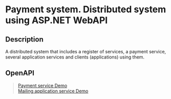 # Payment system. Distributed system using ASP.NET WebAPI

## Description
A distributed system that includes a register of services, a payment service, several application services and clients (applications) using them.

## OpenAPI
> <a href="https://api-payment-service.herokuapp.com/swagger/index.html">Payment service Demo</a> </br>
> <a href="https://api-mailing-service.herokuapp.com/swagger/index.html">Mailing application service Demo</a> </br>
